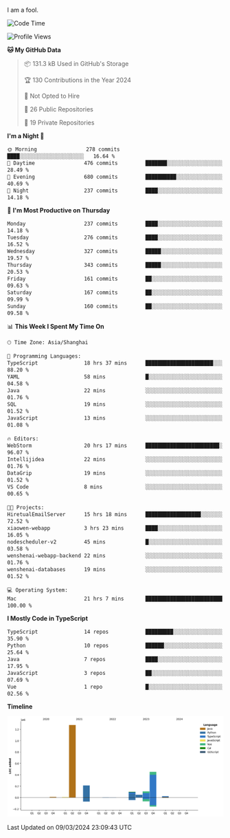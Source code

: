 I am a fool.

<!--START_SECTION:waka-->
![Code Time](http://img.shields.io/badge/Code%20Time-1%2C253%20hrs%2023%20mins-blue)

![Profile Views](http://img.shields.io/badge/Profile%20Views-2-blue)

**🐱 My GitHub Data** 

> 📦 131.3 kB Used in GitHub's Storage 
 > 
> 🏆 130 Contributions in the Year 2024
 > 
> 🚫 Not Opted to Hire
 > 
> 📜 26 Public Repositories 
 > 
> 🔑 19 Private Repositories 
 > 
**I'm a Night 🦉** 

```text
🌞 Morning                278 commits         ████░░░░░░░░░░░░░░░░░░░░░   16.64 % 
🌆 Daytime                476 commits         ███████░░░░░░░░░░░░░░░░░░   28.49 % 
🌃 Evening                680 commits         ██████████░░░░░░░░░░░░░░░   40.69 % 
🌙 Night                  237 commits         ████░░░░░░░░░░░░░░░░░░░░░   14.18 % 
```
📅 **I'm Most Productive on Thursday** 

```text
Monday                   237 commits         ████░░░░░░░░░░░░░░░░░░░░░   14.18 % 
Tuesday                  276 commits         ████░░░░░░░░░░░░░░░░░░░░░   16.52 % 
Wednesday                327 commits         █████░░░░░░░░░░░░░░░░░░░░   19.57 % 
Thursday                 343 commits         █████░░░░░░░░░░░░░░░░░░░░   20.53 % 
Friday                   161 commits         ██░░░░░░░░░░░░░░░░░░░░░░░   09.63 % 
Saturday                 167 commits         ██░░░░░░░░░░░░░░░░░░░░░░░   09.99 % 
Sunday                   160 commits         ██░░░░░░░░░░░░░░░░░░░░░░░   09.58 % 
```


📊 **This Week I Spent My Time On** 

```text
🕑︎ Time Zone: Asia/Shanghai

💬 Programming Languages: 
TypeScript               18 hrs 37 mins      ██████████████████████░░░   88.20 % 
YAML                     58 mins             █░░░░░░░░░░░░░░░░░░░░░░░░   04.58 % 
Java                     22 mins             ░░░░░░░░░░░░░░░░░░░░░░░░░   01.76 % 
SQL                      19 mins             ░░░░░░░░░░░░░░░░░░░░░░░░░   01.52 % 
JavaScript               13 mins             ░░░░░░░░░░░░░░░░░░░░░░░░░   01.08 % 

🔥 Editors: 
WebStorm                 20 hrs 17 mins      ████████████████████████░   96.07 % 
Intellijidea             22 mins             ░░░░░░░░░░░░░░░░░░░░░░░░░   01.76 % 
DataGrip                 19 mins             ░░░░░░░░░░░░░░░░░░░░░░░░░   01.52 % 
VS Code                  8 mins              ░░░░░░░░░░░░░░░░░░░░░░░░░   00.65 % 

🐱‍💻 Projects: 
HiretualEmailServer      15 hrs 18 mins      ██████████████████░░░░░░░   72.52 % 
xiaowen-webapp           3 hrs 23 mins       ████░░░░░░░░░░░░░░░░░░░░░   16.05 % 
nodescheduler-v2         45 mins             █░░░░░░░░░░░░░░░░░░░░░░░░   03.58 % 
wenshenai-webapp-backend 22 mins             ░░░░░░░░░░░░░░░░░░░░░░░░░   01.76 % 
wenshenai-databases      19 mins             ░░░░░░░░░░░░░░░░░░░░░░░░░   01.52 % 

💻 Operating System: 
Mac                      21 hrs 7 mins       █████████████████████████   100.00 % 
```

**I Mostly Code in TypeScript** 

```text
TypeScript               14 repos            █████████░░░░░░░░░░░░░░░░   35.90 % 
Python                   10 repos            ██████░░░░░░░░░░░░░░░░░░░   25.64 % 
Java                     7 repos             ████░░░░░░░░░░░░░░░░░░░░░   17.95 % 
JavaScript               3 repos             ██░░░░░░░░░░░░░░░░░░░░░░░   07.69 % 
Vue                      1 repo              █░░░░░░░░░░░░░░░░░░░░░░░░   02.56 % 
```



**Timeline**

![Lines of Code chart](https://raw.githubusercontent.com/VeejaLiu/VeejaLiu/master/assets/bar_graph.png)


 Last Updated on 09/03/2024 23:09:43 UTC
<!--END_SECTION:waka-->
